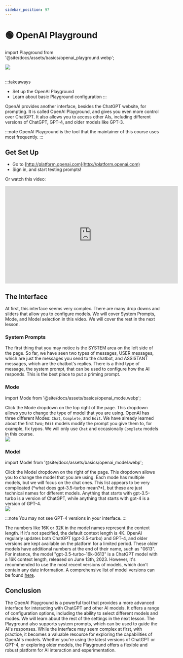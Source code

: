 ```yaml
---
sidebar_position: 97
---
```


# 🟢 OpenAI Playground

import Playground from '@site/docs/assets/basics/openai_playground.webp';

<div style={{textAlign: 'center'}}>
    <img src={Playground} className="img-docs" style={{width: "80%"}}/>
</div>
<br/>

:::takeaways
- Set up the OpenAI Playground
- Learn about basic Playground configuration
:::



OpenAI provides another interface, besides the ChatGPT website, for prompting. It is called OpenAI Playground, and gives you even more control over ChatGPT. It also allows you to access other AIs, including different versions of ChatGPT, GPT-4, and older models like GPT-3.

:::note
OpenAI Playground is the tool that the maintainer of this course uses most frequently.
:::

## Get Set Up

- Go to [http://platform.openai.com](http://platform.openai.com)
- Sign in, and start testing prompts!

Or watch this video:

<iframe width="560" height="315" src="https://www.youtube.com/embed/6OD14rpokRw" title="YouTube video player" frameborder="0" allow="accelerometer; autoplay; clipboard-write; encrypted-media; gyroscope; picture-in-picture; web-share" allowfullscreen></iframe>

## The Interface

At first, this interface seems very complex. There are many drop downs and sliders that allow you to configure models. We will cover System Prompts, Mode, and Model selection in this video. We will cover the rest in the next lesson.

### System Prompts

The first thing that you may notice is the SYSTEM area on the left side of the page. So far, we have seen two types of messages, USER messages, which are just the messages you send to the chatbot, and ASSISTANT messages, which are the chatbot's replies. There is a third type of message, the system prompt, that can be used to configure how the AI responds. This is the best place to put a priming prompt.

### Mode

import Mode from '@site/docs/assets/basics/openai_mode.webp';

<div className="flex flex-col sm:flex-row justify-between">
  <div>
    Click the Mode dropdown on the top right of the page. This dropdown allows you to change the type of model that you are using. OpenAI has three different Modes: <code>Chat</code>, <code>Complete</code>, and <code>Edit</code>. We have already learned about the first two; <code>Edit</code> models modify the prompt you give them to, for example, fix typos. We will only use <code>Chat</code> and occasionally <code>Complete</code> models in this course.
  </div>
  <div className="mt-4 sm:mt-0 sm:ml-auto">
    <img src={Mode} className="img-docs w-20 sm:w-auto" />
  </div>
</div>

### Model

import Model from '@site/docs/assets/basics/openai_model.webp';

<div className="flex flex-col sm:flex-row justify-between">
  <div>
    Click the Model dropdown on the right of the page. This dropdown allows you to change the model that you are using. Each mode has multiple models, but we will focus on the chat ones. This list appears to be very complicated (*what does gpt-3.5-turbo mean?*), but these are just technical names for different models. Anything that starts with gpt-3.5-turbo is a version of ChatGPT, while anything that starts with gpt-4 is a version of GPT-4.

  </div>
  <div className="mt-4 sm:mt-0 sm:ml-auto">
    <img src={Model} className="img-docs w-20 sm:w-auto" />
  </div>
</div>

:::note
You may not see GPT-4 versions in your interface.
:::

The numbers like 16K or 32K in the model names represent the context length. If it's not specified, the default context length is 4K. OpenAI regularly updates both ChatGPT (gpt-3.5-turbo) and GPT-4, and older versions are kept available on the platform for a limited period. These older models have additional numbers at the end of their name, such as "0613". For instance, the model "gpt-3.5-turbo-16k-0613" is a ChatGPT model with a 16K context length, released on June 13th, 2023. However, it's recommended to use the most recent versions of models, which don't contain any date information. A comprehensive list of model versions can be found [here](https://platform.openai.com/docs/models/gpt-4).

## Conclusion

The OpenAI Playground is a powerful tool that provides a more advanced interface for interacting with ChatGPT and other AI models. It offers a range of configuration options, including the ability to select different models and modes. We will learn about the rest of the settings in the next lesson. The Playground also supports system prompts, which can be used to guide the AI's responses. While the interface may seem complex at first, with practice, it becomes a valuable resource for exploring the capabilities of OpenAI's models. Whether you're using the latest versions of ChatGPT or GPT-4, or exploring older models, the Playground offers a flexible and robust platform for AI interaction and experimentation.